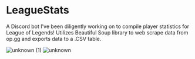 # LeagueStats

A Discord bot I've been diligently working on to compile player statistics for League of Legends! 
Utilizes Beautiful Soup library to web scrape data from op.gg and exports data to a .CSV table.


![unknown (1)](https://user-images.githubusercontent.com/86896683/133871968-35d72e7d-9425-4c31-bda3-d0682bc88a59.png)
![unknown](https://user-images.githubusercontent.com/86896683/133871969-0bdf87cf-6362-417d-9331-6c4dc61b9041.png)
